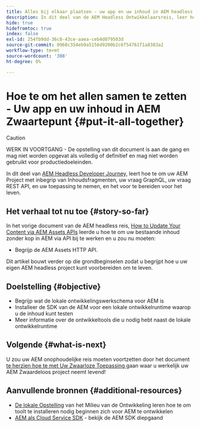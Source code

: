 ```yaml
---
title: Alles bij elkaar plaatsen - uw app en uw inhoud in AEM headless
description: In dit deel van de AEM Headless Ontwikkelaarsreis, leer hoe te om uw AEMProject met inbegrip van Inhoudsfragmenten, uw vraag GraphQL, uw vraag REST API, en uw toepassing te nemen, en het voor te bereiden voor het leven.
hide: true
hidefromtoc: true
index: false
exl-id: 254fb9dd-36c8-43ce-aaea-ceb4d079503d
source-git-commit: 0960c354eb9a5156d9200b2c6f54761f1a8383a2
workflow-type: tm+mt
source-wordcount: '308'
ht-degree: 0%

---
```


# Hoe te om het allen samen te zetten - Uw app en uw inhoud in AEM Zwaartepunt {#put-it-all-together}

>[!CAUTION]
>
>WERK IN VOORTGANG - De opstelling van dit document is aan de gang en mag niet worden opgevat als volledig of definitief en mag niet worden gebruikt voor productiedoeleinden.

In dit deel van [AEM Headless Developer Journey,](overview.md) leert hoe te om uw AEM Project met inbegrip van Inhoudsfragmenten, uw vraag GraphQL, uw vraag REST API, en uw toepassing te nemen, en het voor te bereiden voor het leven.

## Het verhaal tot nu toe {#story-so-far}

In het vorige document van de AEM headless reis, [How to Update Your Content via AEM Assets APIs](update-your-content.md) leerde u hoe te om uw bestaande inhoud zonder kop in AEM via API bij te werken en u zou nu moeten:

* Begrijp de AEM Assets HTTP API.

Dit artikel bouwt verder op die grondbeginselen zodat u begrijpt hoe u uw eigen AEM headless project kunt voorbereiden om te leven.

## Doelstelling {#objective}

* Begrijp wat de lokale ontwikkelingswerkschema voor AEM is
* Installeer de SDK van de AEM voor een lokale ontwikkelruntime waarop u de inhoud kunt testen
* Meer informatie over de ontwikkeltools die u nodig hebt naast de lokale ontwikkelruntime

## Volgende {#what-is-next}

U zou uw AEM onophoudelijke reis moeten voortzetten door het document [te herzien hoe te met Uw Zwaarloze Toepassing ](go-live.md) gaan waar u werkelijk uw AEM Zwaardeloos project neemt levend!

## Aanvullende bronnen {#additional-resources}

* [De lokale Opstelling](https://experienceleague.adobe.com/docs/experience-manager-learn/cloud-service/local-development-environment-set-up/overview.html?lang=en#local-dispatcher-runtime)  van het Milieu van de Ontwikkeling leren hoe te om toolt te installeren nodig beginnen zich voor AEM te ontwikkelen
* [AEM als Cloud Service SDK](/help/implementing/developing/introduction/aem-as-a-cloud-service-sdk.md)  - bekijk de AEM SDK diepgaand